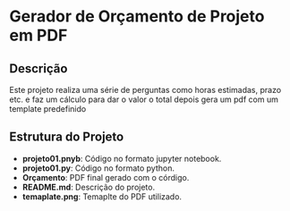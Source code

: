 # Gerador de Orçamento de Projeto em PDF

## Descrição

Este projeto realiza uma série de perguntas como horas estimadas, prazo etc. e faz um cálculo para dar o valor o total depois gera um pdf com um template predefinido

## Estrutura do Projeto

- **projeto01.pnyb**: Código no formato jupyter notebook.
- **projeto01.py**: Código no formato python.
- **Orçamento**: PDF final gerado com o córdigo.
- **README.md**: Descrição do projeto.
- **temaplate.png**: Temaplte do PDF utilizado.
